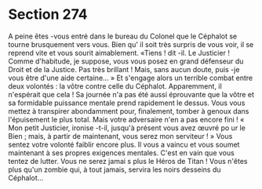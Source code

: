 # Section 274

A peine êtes -vous entré dans le bureau du Colonel que le Céphalot se tourne brusquement
vers vous. Bien qu' il soit très surpris de vous voir, il se reprend vite et vous sourit
aimablement. «Tiens ! dit -il. Le Justicier ! Comme d'habitude, je suppose, vous vous
posez en grand défenseur du Droit et de la Justice. Pas très brillant ! Mais, sans aucun
doute, puis -je vous être d'une aide certaine... » Et s'engage alors un terrible combat entre
deux volontés : la vôtre contre celle du Céphalot. Apparemment, il n'espérait que cela !
Sa journée n'a pas été aussi éprouvante que la vôtre et sa formidable puissance mentale
prend rapidement le dessus. Vous vous mettez à transpirer abondamment pour,
finalement, tomber à genoux dans l'épuisement le plus total. Mais votre adversaire n'en a
pas encore fini ! « Mon petit Justicier, ironise -t-il, jusqu'à présent vous avez œuvré po ur
le Bien ; mais, à partir de maintenant, vous serez mon serviteur ! » Vous sentez votre
volonté faiblir encore plus. Il vous a vaincu et vous soumet maintenant à ses propres
exigences mentales. C'est en vain que vous tentez de lutter. Vous ne serez jamai s plus le
Héros de Titan ! Vous n'êtes plus qu'un zombie qui, à tout jamais, servira les noirs
desseins du Céphalot...